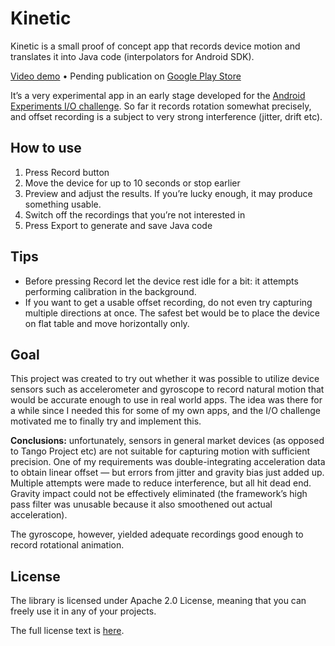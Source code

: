 # Kinetic

Kinetic is a small proof of concept app that records device motion and translates it into Java code (interpolators for Android SDK).

[Video demo](https://www.youtube.com/watch?v=OT7uTqNy30M) • Pending publication on [Google Play Store](https://play.google.com/store/apps/details?id=com.actinarium.kinetic)

It’s a very experimental app in an early stage developed for the [Android Experiments I/O challenge][challenge].
So far it records rotation somewhat precisely, and offset recording is a subject to very strong interference (jitter, drift etc).

## How to use

1. Press Record button
2. Move the device for up to 10 seconds or stop earlier
3. Preview and adjust the results. If you’re lucky enough, it may produce something usable.
4. Switch off the recordings that you’re not interested in
5. Press Export to generate and save Java code

## Tips

* Before pressing Record let the device rest idle for a bit: it attempts performing calibration in the background.
* If you want to get a usable offset recording, do not even try capturing multiple directions at once.
The safest bet would be to place the device on flat table and move horizontally only.

## Goal

This project was created to try out whether it was possible to utilize device sensors such as accelerometer and gyroscope
to record natural motion that would be accurate enough to use in real world apps. The idea was there for a while since I
needed this for some of my own apps, and the I/O challenge motivated me to finally try and implement this.

**Conclusions:** unfortunately, sensors in general market devices (as opposed to Tango Project etc) are not suitable
for capturing motion with sufficient precision. One of my requirements was double-integrating acceleration data to
obtain linear offset — but errors from jitter and gravity bias just added up. Multiple attempts were made to reduce
interference, but all hit dead end. Gravity impact could not be effectively eliminated (the framework’s high pass filter
was unusable because it also smoothened out actual acceleration).

The gyroscope, however, yielded adequate recordings good enough to record rotational animation.

## License

The library is licensed under Apache 2.0 License, meaning that you can freely use it in any of your projects.

The full license text is [here][license].

[challenge]: https://www.androidexperiments.com/challenge
[license]: https://raw.githubusercontent.com/Actinarium/Kinetic/master/LICENSE